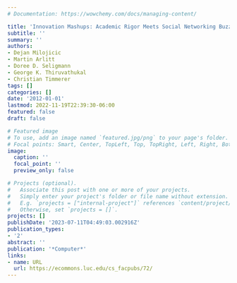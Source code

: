 ```yaml
---
# Documentation: https://wowchemy.com/docs/managing-content/

title: 'Innovation Mashups: Academic Rigor Meets Social Networking Buzz'
subtitle: ''
summary: ''
authors:
- Dejan Milojicic
- Martin Arlitt
- Doree D. Seligmann
- George K. Thiruvathukal
- Christian Timmerer
tags: []
categories: []
date: '2012-01-01'
lastmod: 2022-11-19T22:39:30-06:00
featured: false
draft: false

# Featured image
# To use, add an image named `featured.jpg/png` to your page's folder.
# Focal points: Smart, Center, TopLeft, Top, TopRight, Left, Right, BottomLeft, Bottom, BottomRight.
image:
  caption: ''
  focal_point: ''
  preview_only: false

# Projects (optional).
#   Associate this post with one or more of your projects.
#   Simply enter your project's folder or file name without extension.
#   E.g. `projects = ["internal-project"]` references `content/project/deep-learning/index.md`.
#   Otherwise, set `projects = []`.
projects: []
publishDate: '2023-07-11T04:49:03.002916Z'
publication_types:
- '2'
abstract: ''
publication: '*Computer*'
links:
- name: URL
  url: https://ecommons.luc.edu/cs_facpubs/72/
---
```

